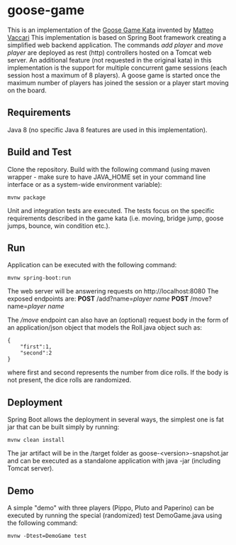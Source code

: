 # goose-game

This is an implementation of the [Goose Game Kata](https://github.com/xpeppers/goose-game-kata) invented by [Matteo Vaccari](https://github.com/xpmatteo)
This implementation is based on Spring Boot framework creating a simplified web backend application. The commands *add player* and *move player* are deployed as rest (http) controllers hosted on a Tomcat web server.
An additional feature (not requested in the original kata) in this implementation is the support for multiple concurrent game sessions (each session host a maximum of 8 players). A goose game is started once the maximum number of players has joined the session or a player start moving on the board.

## Requirements
Java 8 (no specific Java 8 features are used in this implementation).

## Build and Test
Clone the repository.
Build with the following command (using maven wrapper - make sure to have JAVA_HOME set in your command line interface or as a system-wide environment variable):

    mvnw package

Unit and integration tests are executed. The tests focus on the specific requirements described in the game kata (i.e. moving, bridge jump, goose jumps, bounce, win condition etc.).

## Run

Application can be executed with the following command:

    mvnw spring-boot:run

The web server will be answering requests on http://localhost:8080
The exposed endpoints are:
**POST** /add?name=*player name*
**POST** /move?name=*player name*

The */move* endpoint can also have an (optional) request body in the form of an application/json object that models the Roll.java object such as:

    {
		"first":1, 
		"second":2
	}

where first and second represents the number from dice rolls. If the body is not present, the dice rolls are randomized.

## Deployment
Spring Boot allows the deployment in several ways, the simplest one is fat jar that can be built simply by running:

    mvnw clean install

The jar artifact will be in the /target folder as goose-\<version\>-snapshot.jar and can be executed as a standalone application with java -jar (including Tomcat server).

## Demo
A simple "demo" with three players (Pippo, Pluto and Paperino) can be executed by running the special (randomized) test DemoGame.java using the following command:

    mvnw -Dtest=DemoGame test

